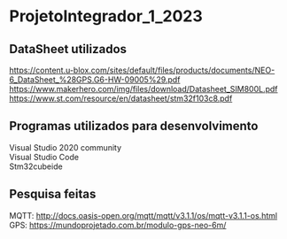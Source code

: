 # ProjetoIntegrador_1_2023

## DataSheet utilizados 
https://content.u-blox.com/sites/default/files/products/documents/NEO-6_DataSheet_%28GPS.G6-HW-09005%29.pdf  
https://www.makerhero.com/img/files/download/Datasheet_SIM800L.pdf  
https://www.st.com/resource/en/datasheet/stm32f103c8.pdf  
## Programas utilizados para desenvolvimento
Visual Studio 2020 community  
Visual Studio Code  
Stm32cubeide 

## Pesquisa feitas

MQTT: http://docs.oasis-open.org/mqtt/mqtt/v3.1.1/os/mqtt-v3.1.1-os.html  
GPS: https://mundoprojetado.com.br/modulo-gps-neo-6m/  

